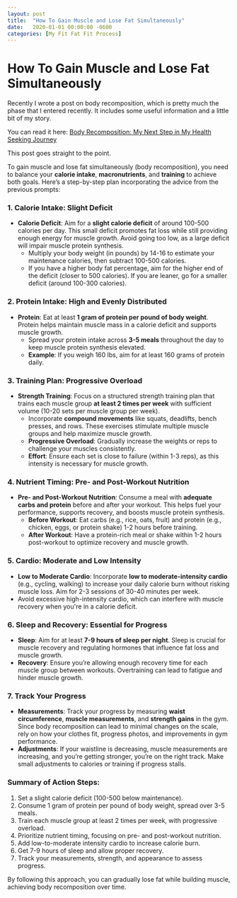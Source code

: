 ```yaml
---
layout: post
title:  "How To Gain Muscle and Lose Fat Simultaneously"
date:   2020-01-01 00:00:00 -0600
categories: [My Fit Fat Fit Process]
---
```


# How To Gain Muscle and Lose Fat Simultaneously 

Recently I wrote a post on body recomposition, which is pretty much the phase that I entered recently. It includes some useful information and a little bit of my story.

You can read it here: [Body Recomposition: My Next Step in My Health Seeking Journey](./body-recomposition.md)

This post goes straight to the point.

To gain muscle and lose fat simultaneously (body recomposition), you need to balance your **calorie intake**, **macronutrients**, and **training** to achieve both goals. Here’s a step-by-step plan incorporating the advice from the previous prompts:

### 1. **Calorie Intake: Slight Deficit**
   - **Calorie Deficit**: Aim for a **slight calorie deficit** of around 100-500 calories per day. This small deficit promotes fat loss while still providing enough energy for muscle growth. Avoid going too low, as a large deficit will impair muscle protein synthesis.
     - Multiply your body weight (in pounds) by 14-16 to estimate your maintenance calories, then subtract 100-500 calories.
     - If you have a higher body fat percentage, aim for the higher end of the deficit (closer to 500 calories). If you are leaner, go for a smaller deficit (around 100-300 calories).

### 2. **Protein Intake: High and Evenly Distributed**
   - **Protein**: Eat at least **1 gram of protein per pound of body weight**. Protein helps maintain muscle mass in a calorie deficit and supports muscle growth.
     - Spread your protein intake across **3-5 meals** throughout the day to keep muscle protein synthesis elevated.
     - **Example**: If you weigh 160 lbs, aim for at least 160 grams of protein daily.

### 3. **Training Plan: Progressive Overload**
   - **Strength Training**: Focus on a structured strength training plan that trains each muscle group **at least 2 times per week** with sufficient volume (10-20 sets per muscle group per week).
     - Incorporate **compound movements** like squats, deadlifts, bench presses, and rows. These exercises stimulate multiple muscle groups and help maximize muscle growth.
     - **Progressive Overload**: Gradually increase the weights or reps to challenge your muscles consistently.
     - **Effort**: Ensure each set is close to failure (within 1-3 reps), as this intensity is necessary for muscle growth.

### 4. **Nutrient Timing: Pre- and Post-Workout Nutrition**
   - **Pre- and Post-Workout Nutrition**: Consume a meal with **adequate carbs and protein** before and after your workout. This helps fuel your performance, supports recovery, and boosts muscle protein synthesis.
     - **Before Workout**: Eat carbs (e.g., rice, oats, fruit) and protein (e.g., chicken, eggs, or protein shake) 1-2 hours before training.
     - **After Workout**: Have a protein-rich meal or shake within 1-2 hours post-workout to optimize recovery and muscle growth.

### 5. **Cardio: Moderate and Low Intensity**
   - **Low to Moderate Cardio**: Incorporate **low to moderate-intensity cardio** (e.g., cycling, walking) to increase your daily calorie burn without risking muscle loss. Aim for 2-3 sessions of 30-40 minutes per week.
   - Avoid excessive high-intensity cardio, which can interfere with muscle recovery when you're in a calorie deficit.

### 6. **Sleep and Recovery: Essential for Progress**
   - **Sleep**: Aim for at least **7-9 hours of sleep per night**. Sleep is crucial for muscle recovery and regulating hormones that influence fat loss and muscle growth.
   - **Recovery**: Ensure you’re allowing enough recovery time for each muscle group between workouts. Overtraining can lead to fatigue and hinder muscle growth.

### 7. **Track Your Progress**
   - **Measurements**: Track your progress by measuring **waist circumference**, **muscle measurements**, and **strength gains** in the gym. Since body recomposition can lead to minimal changes on the scale, rely on how your clothes fit, progress photos, and improvements in gym performance.
   - **Adjustments**: If your waistline is decreasing, muscle measurements are increasing, and you’re getting stronger, you’re on the right track. Make small adjustments to calories or training if progress stalls.

### Summary of Action Steps:
1. Set a slight calorie deficit (100-500 below maintenance).
2. Consume 1 gram of protein per pound of body weight, spread over 3-5 meals.
3. Train each muscle group at least 2 times per week, with progressive overload.
4. Prioritize nutrient timing, focusing on pre- and post-workout nutrition.
5. Add low-to-moderate intensity cardio to increase calorie burn.
6. Get 7-9 hours of sleep and allow proper recovery.
7. Track your measurements, strength, and appearance to assess progress.

By following this approach, you can gradually lose fat while building muscle, achieving body recomposition over time.